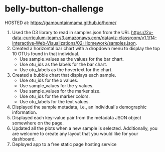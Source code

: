 # belly-button-challenge

HOSTED at: https://gamountainmama.github.io/home/

1. Used the D3 library to read in samples.json from the URL https://2u-data-curriculum-team.s3.amazonaws.com/dataviz-classroom/v1.1/14-Interactive-Web-Visualizations/02-Homework/samples.json.
2. Created a horizontal bar chart with a dropdown menu to display the top 10 OTUs found in that individual.
    - Use sample_values as the values for the bar chart.
    - Use otu_ids as the labels for the bar chart.
    - Use otu_labels as the hovertext for the chart.
3. Created a bubble chart that displays each sample.
    - Use otu_ids for the x values.
    - Use sample_values for the y values.
    - Use sample_values for the marker size.
    - Use otu_ids for the marker colors.
   -  Use otu_labels for the text values.
4. Displayed the sample metadata, i.e., an individual's demographic information.
5. Displayed each key-value pair from the metadata JSON object somewhere on the page.
6. Updated all the plots when a new sample is selected. Additionally, you are welcome to create any layout that you would like for your dashboard.
7. Deployed app to a free static page hosting service 
